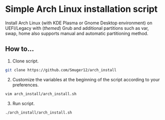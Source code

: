 # Simple Arch Linux installation script
Install Arch Linux (with KDE Plasma or Gnome Desktop environment) on UEFI/Legacy with (*themed*) Grub and additional partitions such as var, swap, home also supports manual and automatic partitioning method.

## How to...

1. Clone script.
```bash
git clone https://github.com/Smuger12/arch_install
```

2. Customize the variables at the beginning of the script according to your preferences.
```bash
vim arch_install/arch_install.sh
```

3. Run script.
```bash
./arch_install/arch_install.sh
```
